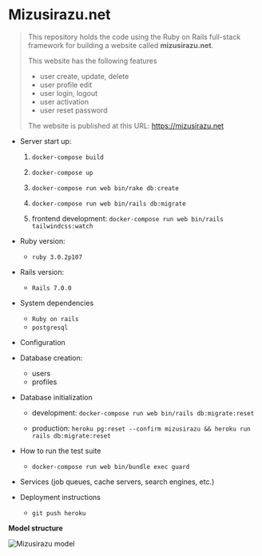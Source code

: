 # Mizusirazu.net

> This repository holds the code using the Ruby on Rails full-stack framework for building a website called **mizusirazu.net**.
>
> This website has the following features
>
> - user create, update, delete
> - user profile edit
> - user login, logout
> - user activation
> - user reset password
>
> The website is published at this URL: https://mizusirazu.net

- Server start up:
  1. `docker-compose build`

  2. `docker-compose up`

  3. `docker-compose run web bin/rake db:create`

  4. `docker-compose run web bin/rails db:migrate`

  5. frontend development:
      `docker-compose run web bin/rails tailwindcss:watch`

- Ruby version:
  -  `ruby 3.0.2p107`

- Rails version:
  -  `Rails 7.0.0`

- System dependencies
  - `Ruby on rails`
  - `postgresql`

- Configuration

- Database creation:
  - users
  - profiles

- Database initialization
  - development: `docker-compose run web bin/rails db:migrate:reset`

  - production: `heroku pg:reset --confirm mizusirazu && heroku run rails db:migrate:reset`
  
- How to run the test suite
  - `docker-compose run web bin/bundle exec guard`

- Services (job queues, cache servers, search engines, etc.)

- Deployment instructions
  - `git push heroku`

**Model structure**

![Mizusirazu model](https://raw.githubusercontent.com/shinzanmono/mizusirazu.net/f7c21e15e0caaa0f371413dc1c84b73604f92006/doc/images/model-structure.drawio.svg)
